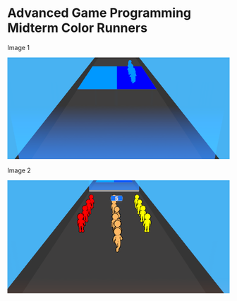 # Advanced Game Programming Midterm Color Runners
 
Image 1

<img src="https://raw.githubusercontent.com/Serdar-Erdem/AdvancedGameProgMid/main/cl3.png" width="auto">


Image 2

<img src="https://raw.githubusercontent.com/Serdar-Erdem/AdvancedGameProgMid/main/cl2.png" width="auto">
